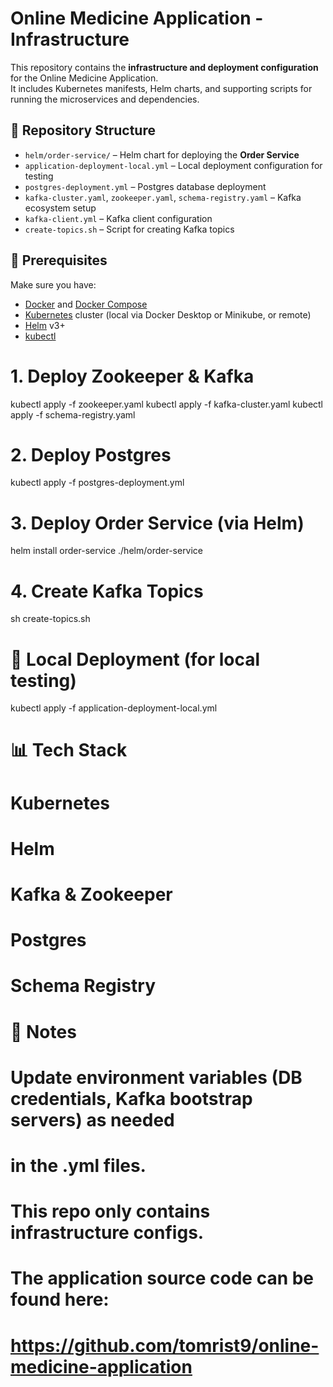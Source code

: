 # Online Medicine Application - Infrastructure

This repository contains the **infrastructure and deployment configuration** for the Online Medicine Application.  
It includes Kubernetes manifests, Helm charts, and supporting scripts for running the microservices and dependencies.

## 📂 Repository Structure
- `helm/order-service/` – Helm chart for deploying the **Order Service**
- `application-deployment-local.yml` – Local deployment configuration for testing
- `postgres-deployment.yml` – Postgres database deployment
- `kafka-cluster.yaml`, `zookeeper.yaml`, `schema-registry.yaml` – Kafka ecosystem setup
- `kafka-client.yml` – Kafka client configuration
- `create-topics.sh` – Script for creating Kafka topics

## 🚀 Prerequisites
Make sure you have:
- [Docker](https://www.docker.com/) and [Docker Compose](https://docs.docker.com/compose/)  
- [Kubernetes](https://kubernetes.io/) cluster (local via Docker Desktop or Minikube, or remote)
- [Helm](https://helm.sh/) v3+
- [kubectl](https://kubernetes.io/docs/reference/kubectl/)

# 1. Deploy Zookeeper & Kafka
kubectl apply -f zookeeper.yaml
kubectl apply -f kafka-cluster.yaml
kubectl apply -f schema-registry.yaml

# 2. Deploy Postgres
kubectl apply -f postgres-deployment.yml

# 3. Deploy Order Service (via Helm)
helm install order-service ./helm/order-service

# 4. Create Kafka Topics
sh create-topics.sh

# 🧪 Local Deployment (for local testing)
kubectl apply -f application-deployment-local.yml


# 📊 Tech Stack
# Kubernetes
# Helm
# Kafka & Zookeeper
# Postgres
# Schema Registry

# 📝 Notes
# Update environment variables (DB credentials, Kafka bootstrap servers) as needed 
# in the .yml files.
# This repo only contains infrastructure configs.
# The application source code can be found here:
# https://github.com/tomrist9/online-medicine-application

